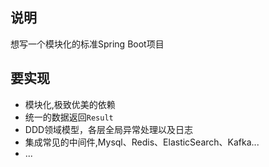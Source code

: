 ## 说明
想写一个模块化的标准Spring Boot项目
## 要实现
- 模块化,极致优美的依赖
- 统一的数据返回`Result`
- DDD领域模型，各层全局异常处理以及日志
- 集成常见的中间件,Mysql、Redis、ElasticSearch、Kafka...
- ...
